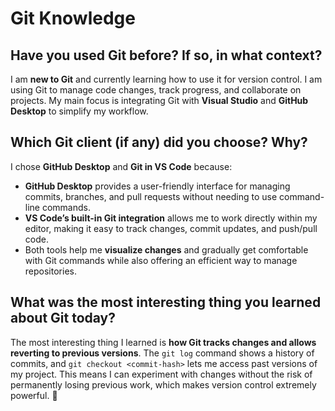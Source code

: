 # Git Knowledge  

## Have you used Git before? If so, in what context?  
I am **new to Git** and currently learning how to use it for version control. I am using Git to manage code changes, track progress, and collaborate on projects. My main focus is integrating Git with **Visual Studio** and **GitHub Desktop** to simplify my workflow.  

## Which Git client (if any) did you choose? Why?  
I chose **GitHub Desktop** and **Git in VS Code** because:  
- **GitHub Desktop** provides a user-friendly interface for managing commits, branches, and pull requests without needing to use command-line commands.  
- **VS Code’s built-in Git integration** allows me to work directly within my editor, making it easy to track changes, commit updates, and push/pull code.  
- Both tools help me **visualize changes** and gradually get comfortable with Git commands while also offering an efficient way to manage repositories.  

## What was the most interesting thing you learned about Git today?  
The most interesting thing I learned is **how Git tracks changes and allows reverting to previous versions**. The `git log` command shows a history of commits, and `git checkout <commit-hash>` lets me access past versions of my project. This means I can experiment with changes without the risk of permanently losing previous work, which makes version control extremely powerful. 🚀  
